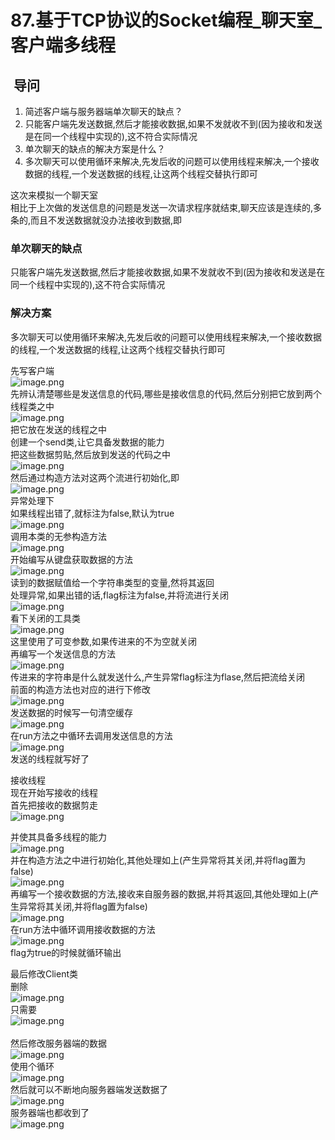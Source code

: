 # 87.基于TCP协议的Socket编程_聊天室_客户端多线程

<a name="8rmSI"></a>
##  导问
1. 简述客户端与服务器端单次聊天的缺点？ 
  1. 只能客户端先发送数据,然后才能接收数据,如果不发就收不到(因为接收和发送是在同一个线程中实现的),这不符合实际情况
2. 单次聊天的缺点的解决方案是什么？
  1. 多次聊天可以使用循环来解决,先发后收的问题可以使用线程来解决,一个接收数据的线程,一个发送数据的线程,让这两个线程交替执行即可

这次来模拟一个聊天室<br />相比于上次做的发送信息的问题是发送一次请求程序就结束,聊天应该是连续的,多条的,而且不发送数据就没办法接收到数据,即

<a name="WrX1R"></a>
### 单次聊天的缺点
只能客户端先发送数据,然后才能接收数据,如果不发就收不到(因为接收和发送是在同一个线程中实现的),这不符合实际情况

<a name="thu8J"></a>
### 解决方案
多次聊天可以使用循环来解决,先发后收的问题可以使用线程来解决,一个接收数据的线程,一个发送数据的线程,让这两个线程交替执行即可


先写客户端<br />![image.png](https://cdn.nlark.com/yuque/0/2019/png/349894/1560237608002-59c005af-30c9-4c2d-97f9-757a4449264f.png#align=left&display=inline&height=313&name=image.png&originHeight=625&originWidth=1184&size=537699&status=done&width=592)<br />先辨认清楚哪些是发送信息的代码,哪些是接收信息的代码,然后分别把它放到两个线程类之中<br />![image.png](https://cdn.nlark.com/yuque/0/2019/png/349894/1560237695098-0fc19de1-26e0-488b-b3e1-3b986e81ca6f.png#align=left&display=inline&height=240&name=image.png&originHeight=479&originWidth=1197&size=439721&status=done&width=598.5)<br />把它放在发送的线程之中<br />创建一个send类,让它具备发数据的能力<br />把这些数据剪贴,然后放到发送的代码之中<br />![image.png](https://cdn.nlark.com/yuque/0/2019/png/349894/1560237798513-b74c947c-6629-43de-bab7-994c27f23f20.png#align=left&display=inline&height=263&name=image.png&originHeight=526&originWidth=1197&size=375112&status=done&width=598.5)<br />然后通过构造方法对这两个流进行初始化,即<br />![image.png](https://cdn.nlark.com/yuque/0/2019/png/349894/1560237991549-a261e082-7ac3-4c42-9d3f-56f9f7246c9f.png#align=left&display=inline&height=306&name=image.png&originHeight=612&originWidth=1038&size=440494&status=done&width=519)<br />异常处理下<br />如果线程出错了,就标注为false,默认为true<br />![image.png](https://cdn.nlark.com/yuque/0/2019/png/349894/1560238055380-f7200c88-43b9-40d6-bdec-288bf5110317.png#align=left&display=inline&height=79&name=image.png&originHeight=157&originWidth=695&size=99694&status=done&width=347.5)<br />调用本类的无参构造方法<br />![image.png](https://cdn.nlark.com/yuque/0/2019/png/349894/1560238081371-2a541267-5655-4dfe-a499-a3cc9dfa33c9.png#align=left&display=inline&height=178&name=image.png&originHeight=356&originWidth=954&size=224693&status=done&width=477)<br />开始编写从键盘获取数据的方法<br />![image.png](https://cdn.nlark.com/yuque/0/2019/png/349894/1560238159103-58943f53-e39f-4722-977f-cb8de66b1be7.png#align=left&display=inline&height=57&name=image.png&originHeight=114&originWidth=497&size=63720&status=done&width=248.5)<br />读到的数据赋值给一个字符串类型的变量,然将其返回<br />处理异常,如果出错的话,flag标注为false,并将流进行关闭<br />![image.png](https://cdn.nlark.com/yuque/0/2019/png/349894/1560238213425-9bc4cf66-6b41-46bf-a9f8-54c5fe2cd24d.png#align=left&display=inline&height=150&name=image.png&originHeight=300&originWidth=511&size=132779&status=done&width=255.5)<br />看下关闭的工具类<br />![image.png](https://cdn.nlark.com/yuque/0/2019/png/349894/1560238240477-e4ba96d1-e11a-488d-b938-5e67cc7c98fd.png#align=left&display=inline&height=288&name=image.png&originHeight=576&originWidth=896&size=279195&status=done&width=448)<br />这里使用了可变参数,如果传进来的不为空就关闭<br />再编写一个发送信息的方法<br />![image.png](https://cdn.nlark.com/yuque/0/2019/png/349894/1560238372869-83a6682a-3ec9-4682-a078-f2357895a507.png#align=left&display=inline&height=122&name=image.png&originHeight=243&originWidth=638&size=108463&status=done&width=319)<br />传进来的字符串是什么就发送什么,产生异常flag标注为flase,然后把流给关闭<br />前面的构造方法也对应的进行下修改<br />![image.png](https://cdn.nlark.com/yuque/0/2019/png/349894/1560238461846-0b999fe5-91b5-418a-acb1-f62683cf46fa.png#align=left&display=inline&height=185&name=image.png&originHeight=370&originWidth=684&size=206169&status=done&width=342)<br />发送数据的时候写一句清空缓存<br />![image.png](https://cdn.nlark.com/yuque/0/2019/png/349894/1560238518795-17c50efb-8313-4f7e-af56-17d244e5b5e0.png#align=left&display=inline&height=139&name=image.png&originHeight=278&originWidth=644&size=121336&status=done&width=322)<br />在run方法之中循环去调用发送信息的方法<br />![image.png](https://cdn.nlark.com/yuque/0/2019/png/349894/1560238558186-4eb9e721-dd79-4272-9b6d-3baec6aec7ec.png#align=left&display=inline&height=83&name=image.png&originHeight=165&originWidth=563&size=77981&status=done&width=281.5)<br />发送的线程就写好了

接收线程<br />现在开始写接收的线程<br />首先把接收的数据剪走<br />![image.png](https://cdn.nlark.com/yuque/0/2019/png/349894/1560238653087-d2281d56-c9f1-4a25-b735-361c9e6471d6.png#align=left&display=inline&height=216&name=image.png&originHeight=431&originWidth=1139&size=315485&status=done&width=569.5)

并使其具备多线程的能力<br />![image.png](https://cdn.nlark.com/yuque/0/2019/png/349894/1560238686942-8dd7ac4e-f1d0-4a80-87e6-dede10af80cd.png#align=left&display=inline&height=223&name=image.png&originHeight=446&originWidth=1203&size=283141&status=done&width=601.5)<br />并在构造方法之中进行初始化,其他处理如上(产生异常将其关闭,并将flag置为false)<br />![image.png](https://cdn.nlark.com/yuque/0/2019/png/349894/1560238754292-8f882373-9630-4215-bab6-6338931ace2b.png#align=left&display=inline&height=250&name=image.png&originHeight=500&originWidth=973&size=357010&status=done&width=486.5)<br />再编写一个接收数据的方法,接收来自服务器的数据,并将其返回,其他处理如上(产生异常将其关闭,并将flag置为false)<br />![image.png](https://cdn.nlark.com/yuque/0/2019/png/349894/1560238893798-33ac3718-ca4b-410f-bda5-d47e5f026bd6.png#align=left&display=inline&height=156&name=image.png&originHeight=312&originWidth=593&size=133292&status=done&width=296.5)<br />在run方法中循环调用接收数据的方法<br />![image.png](https://cdn.nlark.com/yuque/0/2019/png/349894/1560238920564-cae8219e-069e-4ce0-a923-528599d098e7.png#align=left&display=inline&height=84&name=image.png&originHeight=167&originWidth=779&size=74958&status=done&width=389.5)<br />flag为true的时候就循环输出

最后修改Client类<br />删除<br />![image.png](https://cdn.nlark.com/yuque/0/2019/png/349894/1560238971502-c5f3bbb8-20a4-4735-9db2-efc061953e79.png#align=left&display=inline&height=278&name=image.png&originHeight=555&originWidth=864&size=332996&status=done&width=432)<br />只需要<br />![image.png](https://cdn.nlark.com/yuque/0/2019/png/349894/1560239034214-499dab55-a980-45ac-ac09-b28082ab61b2.png#align=left&display=inline&height=114&name=image.png&originHeight=227&originWidth=610&size=158801&status=done&width=305)<br /> <br />然后修改服务器端的数据<br />![image.png](https://cdn.nlark.com/yuque/0/2019/png/349894/1560239109313-cc792621-2f06-4cbb-9faa-cd8cf7eb0a8c.png#align=left&display=inline&height=233&name=image.png&originHeight=466&originWidth=1194&size=464678&status=done&width=597)<br />使用个循环<br />![image.png](https://cdn.nlark.com/yuque/0/2019/png/349894/1560239163461-8c302813-558c-4303-8762-2ad8d7cd3fb6.png#align=left&display=inline&height=293&name=image.png&originHeight=586&originWidth=1171&size=523360&status=done&width=585.5)<br />然后就可以不断地向服务器端发送数据了<br />![image.png](https://cdn.nlark.com/yuque/0/2019/png/349894/1560239206338-f0059ee2-9916-4e36-8a06-51bb661a165e.png#align=left&display=inline&height=345&name=image.png&originHeight=690&originWidth=623&size=352847&status=done&width=311.5)<br />服务器端也都收到了<br />![image.png](https://cdn.nlark.com/yuque/0/2019/png/349894/1560239223973-151ad493-ced1-4943-9604-11a3e9b28c60.png#align=left&display=inline&height=99&name=image.png&originHeight=198&originWidth=836&size=114890&status=done&width=418)
